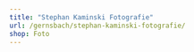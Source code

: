 ```yaml
---
title: "Stephan Kaminski Fotografie"
url: /gernsbach/stephan-kaminski-fotografie/
shop: Foto
---
```

